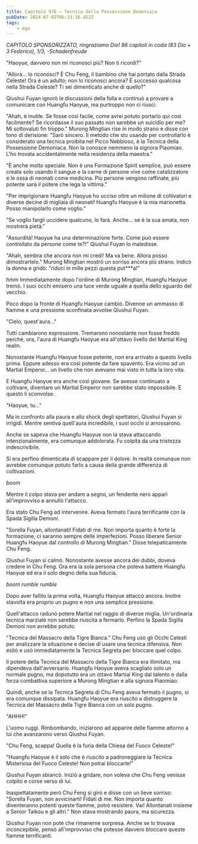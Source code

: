 ```yaml
---
title: Capitolo 976 – Tecnica della Possessione Demoniaca
pubDate: 2024-07-02T06:13:16.452Z
tags:
    - mga
---
```



<em>CAPITOLO SPONSORIZZATO, ringraziamo Dio!
86 capitoli in coda (83 Dio + 3 Federico), 1/3,
-Schadenfreude</em>


"Haoyue, davvero non mi riconosci più? Non ti ricordi?"


"Allora... lo riconosci? È Chu Feng, il bambino che hai portato dalla Strada Celeste! Ora è un adulto; non lo riconosci ancora? È successo qualcosa nella Strada Celeste? Ti sei dimenticato anche di quello?"


Qiushui Fuyan ignorò le discussioni della folla e continuò a provare a comunicare con Huangfu Haoyue, ma purtroppo non ci riuscì.


"Ahah, è inutile. Se fosse così facile, come avrei potuto portarlo qui così facilmente? Se ricordasse il suo passato non sarebbe un suicidio per me? Mi sottovaluti fin troppo." Murong Mingtian rise in modo strano e disse con tono di derisione: "Sarò sincero. Il metodo che sto usando per controllarlo è considerato una tecnica proibita nel Picco Nebbioso, è la Tecnica della Possessione Demoniaca. Non la conosce nemmeno la signora Piaomiao. L'ho trovata accidentalmente nella residenza della maestra."


"È anche molto speciale. Non è una Formazione Spirit semplice, può essere creata solo usando il sangue e la carne di persone vive come catalizzatore e le ossa di neonati come medicina. Più persone vengono raffinate, più potente sarà il potere che lega la vittima."


"Per imprigionare Huangfu Haoyue ho ucciso oltre un milione di coltivatori e diverse decine di migliaia di neonati! Huangfu Haoyue è la mia marionetta. Posso manipolarlo come voglio."


"Se voglio fargli uccidere qualcuno, lo farà. Anche... se è la sua amata, non mostrerà pietà."


"Assurdità! Haoyue ha una determinazione forte. Come può essere controllato da persone come te?!" Qiushui Fuyan lo maledisse.


"Ahah, sembra che ancora non mi credi! Ma va bene. Allora posso dimostrartelo." Murong Mingtian mostrò un sorriso ancora più strano. Indicò la donna e gridò: "riduci in mille pezzi questa put***a!"


*hmm* Immediatamente dopo l'ordine di Murong Mingtian, Huangfu Haoyue tremò. I suoi occhi emisero una luce verde uguale a quella dello sguardo del vecchio.


Poco dopo la fronte di Huangfu Haoyue cambiò. Divenne un ammasso di fiamme e una pressione sconfinata avvolse Qiushui Fuyan.


"Cielo, quest'aura..."


Tutti cambiarono espressione. Tremarono nonostante non fosse freddo perché, ora, l'aura di Huangfu Haoyue era all'ottavo livello del Martial King realm.


Nonostante Huangfu Haoyue fosse potente, non era arrivato a questo livello prima. Eppure adesso era così potente da fare spavento. Era vicino ad un Martial Emperor... un livello che non avevano mai visto in tutta la loro vita.


E Huangfu Haoyue era anche così giovane. Se avesse continuato a coltivare, diventare un Martial Emperor non sarebbe stato impossibile. E questo li sconvolse.


"Haoyue, tu..."


Ma in confronto alla paura e allo shock degli spettatori, Qiushui Fuyan si irrigidì. Mentre sentiva quell'aura incredibile, i suoi occhi si arrossarono.


Anche se sapeva che Huangfu Haoyue non la stava attaccando intenzionalmente, era comunque addolorata. Fu colpita da una tristezza indescrivibile.


Si era perfino dimenticata di scappare per il dolore. In realtà comunque non avrebbe comunque potuto farlo a causa della grande differenza di coltivazioni.


*boom*


Mentre il colpo stava per andare a segno, un fendente nero apparì all'improvviso e annullò l'attacco.


Era stato Chu Feng ad intervenire. Aveva fermato l'aura terrificante con la Spada Sigilla Demoni.


"Sorella Fuyan, allontanati! Fidati di me. Non importa quanto è forte la formazione, ci saranno sempre delle imperfezioni. Posso liberare Senior Huangfu Haoyue dal controllo di Murong Mingtian." Disse telepaticamente Chu Feng.


Qiushui Fuyan si calmò. Nonostante avesse ancora dei dubbi, doveva credere in Chu Feng. Ora era la sola persona che poteva battere Huangfu Haoyue ed era il solo degno della sua fiducia.


*boom rumble rumble*


Dopo aver fallito la prima volta, Huangfu Haoyue attaccò ancora. Inoltre stavolta era proprio un pugno e non una semplice pressione.


Quell'attacco radunò potere Martial nel raggio di diverse miglia. Un'ordinaria tecnica marziale non sarebbe riuscita a fermarlo. Perfino la Spada Sigilla Demoni non avrebbe potuto.


"Tecnica del Massacro della Tigre Bianca." Chu Feng usò gli Occhi Celesti per analizzare la situazione e decise di usare una tecnica difensiva. Non esitò e usò immediatamente la Tecnica Segreta per bloccare quel colpo.


Il potere della Tecnica del Massacro della Tigre Bianca era illimitato, ma dipendeva dall'avversario. Huangfu Haoyue aveva scagliato solo un normale pugno, ma dopotutto era un ottavo Martial King dal talento e dalla forza combattiva superiore a Murong Mingtian e alla signora Piaomiao.


Quindi, anche se la Tecnica Segreta di Chu Feng aveva fermato il pugno, si era comunque dissipata. Huangfu Haoyue era riuscito a distruggere la Tecnica del Massacro della Tigre Bianca con un solo pugno.


"AHHH!"


L'uomo ruggì. Rimbombando, iniziarono ad apparire delle fiamme attorno a lui che avanzarono verso Qiushui Fuyan.


"Chu Feng, scappa! Quella è la furia della Chiesa del Fuoco Celeste!"


"Huangfu Haoyue è il solo che è riuscito a padroneggiare la Tecnica Misteriosa del Fuoco Celeste! Non potrai bloccarle!"


Qiushui Fuyan sbiancò. Iniziò a gridare, non voleva che Chu Feng venisse colpito e corse verso di lui.


Inaspettatamente però Chu Feng si girò e disse con un lieve sorriso: "Sorella Fuyan, non avvicinarti! Fidati di me. Non importa quanto diventeranno potenti queste fiamme, potrò resistere. Vai! Allontanati insieme a Senior Taikou e gli altri." Non stava mostrando paura, ma sicurezza.


Qiushui Fuyan non poté che rimanerne sorpresa. Anche se lo trovava inconcepibile, pensò all'improvviso che potesse davvero bloccare queste fiamme terrificanti.
                                


                                




